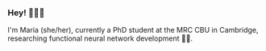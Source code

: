 ### Hey! 👩🏼‍💻
I'm Maria (she/her), currently a PhD student at the MRC CBU in Cambridge, researching functional neural network development 💉🧠.
